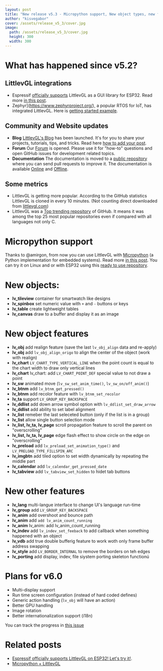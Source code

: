 ```yaml
---
layout: post
title: "New release v5.3 - Micropython support, New object types, new features"
author: "kisvegabor"
cover: /assets/release_v5_3/cover.jpg
image:
  path: /assets/release_v5_3/cover.jpg
  height: 300
  width: 300
---
```


# What has happened since v5.2?
## LittlevGL integrations
* Espressif [officially supports](https://www.espressif.com/en/news/ESP32_Modules_Now_Support_LittlevGL_and_%CE%BCGFX) LittlevGL as a GUI library for ESP32. Read more [in this post](https://blog.littlevgl.com/2019-01-31/esp32).
* Zephyr](https://www.zephyrproject.org/), a popular RTOS for IoT, has integrated LittlevGL. Here is [getting started example](https://docs.zephyrproject.org/latest/samples/gui/lvgl/README.html).


## Community and Website updates
* **Blog** [LittlevGL's Blog](https://blog.littlevgl.com/) has been launched. It's for you to share your projects, tutorials, tips, and tricks. Read here [how to add your post](https://github.com/littlevgl/blog). 
* **Forum** Our [Forum](https://forum.littlevgl.com/) is opened. Please use it for "how-to" questions and open GitHub issues for development related topics.
* **Documentation** The documentation is moved to a [public repository](https://github.com/littlevgl/docs) where you can send pull requests to improve it. The documentation is available [Online](https://docs.littlevgl.com/) and [Offline](https://github.com/littlevgl/docs/tree/master/pdf).   

## Some metrics
* LittlevGL is getting more popular. According to the GitHub statistics LittlevGL is cloned in every 10 minutes. (Not counting direct downloaded from [littlevgl.com](https://littlevgl.com/download))
* LittlevGL was a [Top trending repository](https://github.com/littlevgl/lvgl/issues/771) of GitHub. It means it was among the top 25 most popular repositories even if compared with all languages not only C.


# Micropython support
Thanks to @amirgon,  from now you can use LittlevGL with [Micropython](http://micropython.org/) (a Python implementation for embedded systems). Read more [in this post](https://blog.littlevgl.com/2019-02-20/micropython-bindings). You can try it on Linux and or with ESP32 using this [ready to use repository](https://github.com/littlevgl/lv_micropython).

# New objects:
- **lv_tileview** container for smartwatch like designs
- **lv_spinbox** set numeric value with `+` and `-` buttons or keys
- **lv_table** create lightweight tables
- **lv_canvas** draw to a buffer and display it as an image

# New object features
- **lv_obj** add realign feature (save the last `lv_obj_align` data and re-apply)
- **lv_obj** add `lv_obj_align_origo` to align the center of the object (work with realign)
- **lv_chart** `LV_CHART_TYPE_VERTICAL_LINE` when the point count is equal to the chart width to draw only vertical lines
- **lv_chart**  lv_chart: add `LV_CHART_POINT_DEF` special value to not draw a point
- **lv_sw** animated move (`lv_sw_set_anim_time()`, `lv_sw_on/off_anim()`)
- **lv_btnm** add `lv_btnm_get_pressed()`
- **lv_btnm** add recolor feature with `lv_btnm_set_recolor` 
- **lv_ta** support `LV_GROUP_KEY_BACKSPACE`
- **lv_ddlist** add down arrow symbol option with  `lv_ddlist_set_draw_arrow`
- **lv_ddlist** add ability to set label alignment 
- **lv_list** remeber the last seleceted button (only if the list is in a group)
- **lv_list** allow single button selection mode
- **lv_list, lv_ta, lv_page** scroll propagation feature to scroll the parent on "overscrolling"
- **lv_list, lv_ta, lv_page** edge flash effect to show circle on the edge on  "overscrolling"
- **lv_preload** add `lv_preload_set_animation_type()` and `LV_PRELOAD_TYPE_FILLSPIN_ARC`
- **lv_imgbtn** add tiled option to set width dynamically by repeating the middle part
- **lv_calendar** add `lv_calendar_get_pressed_date`
- **lv_tabview** add `lv_tabview_set_hidden` to hidet tab buttons

# New other features
- **lv_lang** multi-langue interface to change UI's language run-time
- **lv_group** add `LV_GROUP_KEY_BACKSPACE`
- **lv_anim** add overshoot and bounce path
- **lv_anim** add `add lv_anim_count_running`
- **lv_anim** lv_anim: add lv_anim_count_running
- **lv_indev** add `lv_indev_set_feeback` to add callback when something happened with an object
- **lv_vdb** add true double bufferig feature to work woth only frame buffer address swapping
- **lv_style** add `LV_BORDER_INTERNAL` to remove the borders on teh edges
- **lv_porting** add display, indev, file siystem porting skeleton functionú

# Plans for v6.0
- Multi-display support
- Run time screen configuration (instead of hard coded defines)
- Generic action handling (`lv_obj` will have an action)
- Better GPU handling
- Image rotation
- Better internationalization support (i18n)

You can track the progress in [this issue](https://github.com/littlevgl/lvgl/issues/785)


# Related posts
* [Espressif officially supports LittlevGL on ESP32! Let's try it!](https://blog.littlevgl.com/2019-01-31/esp32).
* [Micropython + LittlevGL](https://blog.littlevgl.com/2019-02-20/micropython-bindings)
 
